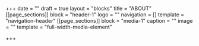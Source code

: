 +++
date = ""
draft = true
layout = "blocks"
title = "ABOUT"
[[page_sections]]
block = "header-1"
logo = ""
navigation = []
template = "navigation-header"
[[page_sections]]
block = "media-1"
caption = ""
image = ""
template = "full-width-media-element"

+++
